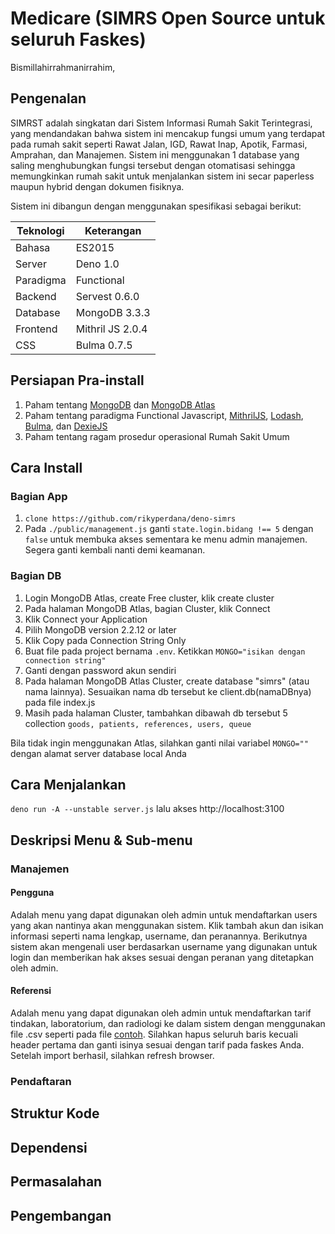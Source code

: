 # Medicare (SIMRS Open Source untuk seluruh Faskes)

Bismillahirrahmanirrahim,
## Pengenalan
SIMRST adalah singkatan dari Sistem Informasi Rumah Sakit Terintegrasi, yang mendandakan bahwa sistem ini mencakup fungsi umum yang terdapat pada rumah sakit seperti Rawat Jalan, IGD, Rawat Inap, Apotik, Farmasi, Amprahan, dan Manajemen. Sistem ini menggunakan 1 database yang saling menghubungkan fungsi tersebut dengan otomatisasi sehingga memungkinkan rumah sakit untuk menjalankan sistem ini secar paperless maupun hybrid dengan dokumen fisiknya.

Sistem ini dibangun dengan menggunakan spesifikasi sebagai berikut:

|Teknologi|Keterangan|
|--|--|
|Bahasa|ES2015|
|Server|Deno 1.0|
|Paradigma|Functional|
|Backend|Servest 0.6.0|
|Database|MongoDB 3.3.3|
|Frontend|Mithril JS 2.0.4|
|CSS|Bulma 0.7.5|

## Persiapan Pra-install
1. Paham tentang [MongoDB](https://docs.mongodb.com/) dan [MongoDB Atlas](https://www.mongodb.com/cloud/atlas)
2. Paham tentang paradigma Functional Javascript, [MithrilJS](https://mithril.js.org/), [Lodash](https://lodash.com/docs/4.17.15), [Bulma](https://bulma.io/), dan [DexieJS](https://dexie.org/)
3. Paham tentang ragam prosedur operasional Rumah Sakit Umum

## Cara Install
### Bagian App
1. `clone https://github.com/rikyperdana/deno-simrs`
2. Pada `./public/management.js` ganti `state.login.bidang !== 5` dengan `false`
   untuk membuka akses sementara ke menu admin manajemen. Segera ganti kembali
   nanti demi keamanan.

### Bagian DB
1. Login MongoDB Atlas, create Free cluster, klik create cluster
2. Pada halaman MongoDB Atlas, bagian Cluster, klik Connect
3. Klik Connect your Application
4. Pilih MongoDB version 2.2.12 or later
5. Klik Copy pada Connection String Only
6. Buat file pada project bernama `.env`. Ketikkan `MONGO="isikan dengan connection string"`
7. Ganti <password> dengan password akun sendiri
8. Pada halaman MongoDB Atlas Cluster, create database "simrs" (atau nama lainnya).
   Sesuaikan nama db tersebut ke client.db(namaDBnya) pada file index.js
9. Masih pada halaman Cluster, tambahkan dibawah db tersebut 5 collection
    `goods, patients, references, users, queue`

Bila tidak ingin menggunakan Atlas, silahkan ganti nilai variabel `MONGO=""`
dengan alamat server database local Anda

## Cara Menjalankan
`deno run -A --unstable server.js` lalu akses http://localhost:3100

## Deskripsi Menu & Sub-menu

### Manajemen
#### Pengguna
Adalah menu yang dapat digunakan oleh admin untuk mendaftarkan users yang akan nantinya akan menggunakan sistem. Klik tambah akun dan isikan informasi seperti nama lengkap, username, dan peranannya. Berikutnya sistem akan mengenali user berdasarkan username yang digunakan untuk login dan memberikan hak akses sesuai dengan peranan yang ditetapkan oleh admin.
#### Referensi
Adalah menu yang dapat digunakan oleh admin untuk mendaftarkan tarif tindakan, laboratorium, dan radiologi ke dalam sistem dengan menggunakan file .csv seperti pada file [contoh](https://drive.google.com/open?id=1jtkgvq5SgWsljqtk0ZxkPW4fV-eZlAy5EjkzU41flSQ). Silahkan hapus seluruh baris kecuali header pertama dan ganti isinya sesuai dengan tarif pada faskes Anda. Setelah import berhasil, silahkan refresh browser.

### Pendaftaran

## Struktur Kode
## Dependensi
## Permasalahan
## Pengembangan
